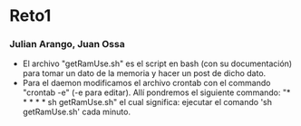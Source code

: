 # Reto1

### Julian Arango, Juan Ossa
* El archivo "getRamUse.sh" es el script en bash (con su documentación) para tomar un dato de la memoria y hacer un post de dicho dato.
* Para el daemon modificamos el archivo crontab con el commando "crontab -e" (-e para editar). Allí pondremos el siguiente commando: "* * * * * sh getRamUse.sh" el cual significa: ejecutar el comando 'sh getRamUse.sh' cada minuto.
